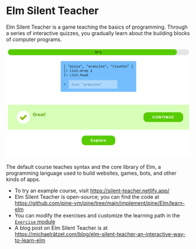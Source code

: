 # Elm Silent Teacher

Elm Silent Teacher is a game teaching the basics of programming. Through a series of interactive quizzes, you gradually learn about the building blocks of computer programs.

![Screenshot of Elm Silent Teacher](./image/2023-04-05-elm-silent-teacher-challenge-complete.png)

The default course teaches syntax and the core library of Elm, a programming language used to build websites, games, bots, and other kinds of apps.

+ To try an example course, visit <https://silent-teacher.netlify.app/>
+ Elm Silent Teacher is open-source; you can find the code at <https://github.com/pine-vm/pine/tree/main/implement/pine/Elm/learn-elm>
+ You can modify the exercises and customize the learning path in the [`Exercise` module](https://github.com/pine-vm/pine/blob/main/implement/pine/Elm/learn-elm/src/Frontend/ElmSilentTeacher/Exercise.elm)
+ A blog post on Elm Silent Teacher is at <https://michaelrätzel.com/blog/elm-silent-teacher-an-interactive-way-to-learn-elm>
